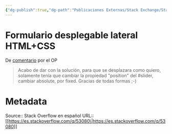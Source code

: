 ```yaml
---
{"dg-publish":true,"dg-path":"Publicaciones Externas/Stack Exchange/Stack Overflow en español/es.stackoverflow.com-53080.md","permalink":"/publicaciones-externas/stack-exchange/stack-overflow-en-espanol/es-stackoverflow-com-53080/","title":"Formulario desplegable lateral HTML+CSS","hide":true,"noteIcon":"\"0\"","created":"2024-04-03T12:49:10.353-06:00","updated":"2024-04-05T16:43:49.490-06:00"}
---
```


# Formulario desplegable lateral HTML+CSS

De [comentario][1] por el OP

> Acabo de dar con la solución, para que se desplazara como quiero, solamente tenía que cambiar la propiedad "position" del #slider, cambiar absolute, por fixed. Gracias de todas formas ;-)


  [1]: https://es.stackoverflow.com/questions/48556/formulario-desplegable-lateral-htmlcss#comment85115_48556

# Metadata
Source:: Stack Overflow en español
URL:: [[https://es.stackoverflow.com/q/53080\|https://es.stackoverflow.com/q/53080]]

